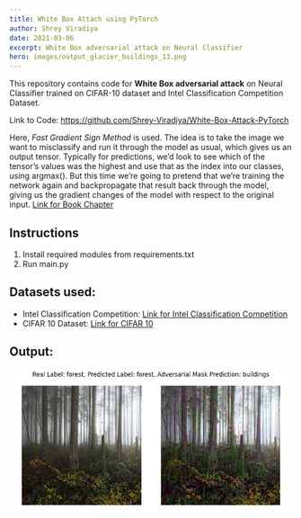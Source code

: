 ```yaml
---
title: White Box Attach using PyTorch
author: Shrey Viradiya
date: 2021-03-06
excerpt: White Box adversarial attack on Neural Classifier
hero: images/output_glacier_buildings_13.png
---
```

This repository contains code for **White Box adversarial attack** on Neural Classifier trained on CIFAR-10 dataset and Intel Classification Competition Dataset.

Link to Code: <https://github.com/Shrey-Viradiya/White-Box-Attack-PyTorch>

Here, *Fast Gradient Sign Method* is used. The idea is to take the image we want to misclassify and run it through the model as usual, which gives us an output tensor. Typically for predictions, we’d look to see which of the tensor’s values was the highest and use that as the index into our classes, using argmax(). But this time we’re going to pretend that we’re training the network again and backpropagate that result back through the model, giving us the gradient changes of the model with respect to the original input. 
[Link for Book Chapter](https://learning.oreilly.com/library/view/programming-pytorch-for/9781492045342/ch09.html)

## Instructions

1. Install required modules from requirements.txt
2. Run main.py

## Datasets used:

* Intel Classification Competition: [Link for Intel Classification Competition](https://www.kaggle.com/puneet6060/intel-image-classification/version/2)
* CIFAR 10 Dataset: [Link for CIFAR 10](https://www.cs.toronto.edu/~kriz/cifar.html)

## Output:

![Example of Adversarial Attack result](images/output_forest_buildings_14.png "Example of Adversarial Attack result")